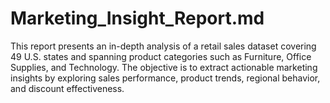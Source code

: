 # Marketing_Insight_Report.md
This report presents an in-depth analysis of a retail sales dataset covering 49 U.S. states and spanning product categories such as Furniture, Office Supplies, and Technology. The objective is to extract actionable marketing insights by exploring sales performance, product trends, regional behavior, and discount effectiveness.
